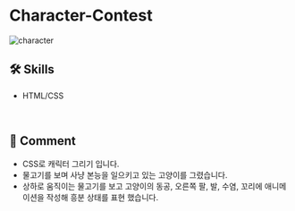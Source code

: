 # Character-Contest

![character](https://user-images.githubusercontent.com/102715022/164981637-f54c756d-5527-495a-b611-b709d68a775f.gif)<br>

## 🛠 Skills

<ul>
  <li>HTML/CSS</li>
</ul>

<br>

## 💬 Comment

<ul>
  <li>CSS로 캐릭터 그리기 입니다.</li>
  <li>물고기를 보며 사냥 본능을 일으키고 있는 고양이를 그렸습니다.</li>
  <li>상하로 움직이는 물고기를 보고 고양이의 동공, 오른쪽 팔, 발, 수염, 꼬리에 애니메이션을 작성해 흥분 상태를 표현 했습니다.</li>
</ul>
